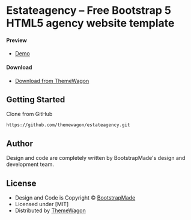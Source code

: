 # Estateagency – Free Bootstrap 5 HTML5 agency website template

#### Preview

 - [Demo](https://themewagon.github.io/estateagency/)

#### Download
 - [Download from ThemeWagon](https://themewagon.com/themes/free-bootstrap-4-html5-agency-website-template-estateagency/)
 
 
## Getting Started

Clone from GitHub 
```
https://github.com/themewagon/estateagency.git
```

## Author

Design and code are completely written by BootstrapMade's design and development team.  


## License

 - Design and Code is Copyright &copy; [BootstrapMade](https://bootstrapmade.com/)
 - Licensed under [MIT]
 - Distributed by [ThemeWagon](https://themewagon.com)
